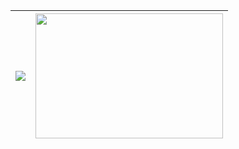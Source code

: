 |[![](https://github-readme-stats.vercel.app/api?username=nineisequaltoone)](https://github.com/anuraghazra/github-readme-stats)|<img src="https://github.com/nineisequaltoone/nineisequaltoone/blob/main/Readme.gif" width="300" height="200"/>
|--|--|
